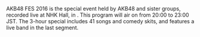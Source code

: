 AKB48 FES 2016 is the special event held by AKB48 and sister groups, recorded live at NHK Hall, in . This program will air on from 20:00 to 23:00 JST. The 3-hour special includes 41 songs and comedy skits, and features a live band in the last segment.
